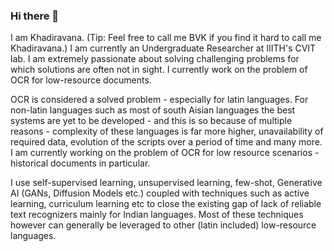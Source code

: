### Hi there 👋

I am Khadiravana. (Tip: Feel free to call me BVK if you find it hard to call me Khadiravana.) I am currently an Undergraduate Researcher at IIITH's CVIT lab. I am extremely passionate about solving challenging problems for which solutions are often not in sight. I currently work on the problem of OCR for low-resource documents. 


OCR is considered a solved problem - especially for latin languages. For non-latin languages such as most of south Aisian languages the best systems are yet to be developed - and this is so because of multiple reasons - complexity of these languages is far more higher, unavailability of required data, evolution of the scripts over a period of time and many more. I am currently working on the problem of OCR for low resource scenarios - historical documents in particular.

I use self-supervised learning, unsupervised learning, few-shot, Generative AI (GANs, Diffusion Models etc.) coupled with techniques such as active learning, curriculum learning etc to close the existing gap of lack of reliable text recognizers mainly for Indian languages. Most of these techniques however can generally be leveraged to other (latin included) low-resource languages.


<!--
**khadiravana-belagavi/khadiravana-belagavi** is a ✨ _special_ ✨ repository because its `README.md` (this file) appears on your GitHub profile.

Here are some ideas to get you started:

- 🔭 I’m currently working on ...
- 🌱 I’m currently learning ...
- 👯 I’m looking to collaborate on ...
- 🤔 I’m looking for help with ...
- 💬 Ask me about ...
- 📫 How to reach me: ...
- 😄 Pronouns: ...
- ⚡ Fun fact: ...
-->
